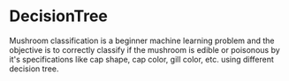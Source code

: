 # DecisionTree

Mushroom classification is a beginner machine learning problem and the objective is to correctly classify if the 
mushroom is edible or poisonous by it's specifications like cap shape, cap color, 
gill color, etc. using different decision tree.
